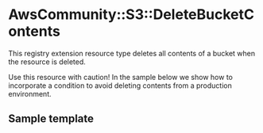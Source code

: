 # AwsCommunity::S3::DeleteBucketContents

This registry extension resource type deletes all contents of a bucket when the resource is deleted. 

Use this resource with caution! In the sample below we show how to incorporate a condition to avoid deleting contents from a production environment.

## Sample template

```yml

```

